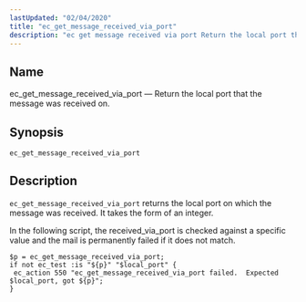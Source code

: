 ```yaml
---
lastUpdated: "02/04/2020"
title: "ec_get_message_received_via_port"
description: "ec get message received via port Return the local port that the message was received on ec get message received via port ec get message received via port returns the local port on which the message was received It takes the form of an integer In the following script the..."
---
```


<a name="sieve.ref.ec_get_message_received_via_port"></a> 
## Name

ec_get_message_received_via_port — Return the local port that the message was received on.

## Synopsis

`ec_get_message_received_via_port`

<a name="idp29763792"></a> 
## Description

`ec_get_message_received_via_port` returns the local port on which the message was received. It takes the form of an integer.

In the following script, the received_via_port is checked against a specific value and the mail is permanently failed if it does not match.

<a name="example.ec_get_message_received_via_port"></a> 


```
$p = ec_get_message_received_via_port;
if not ec_test :is "${p}" "$local_port" {
 ec_action 550 "ec_get_message_received_via_port failed.  Expected $local_port, got ${p}";
}
```